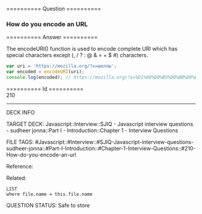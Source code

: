 ========== Question ==========  

### How do you encode an URL  

========== Answer ==========  

The encodeURI() function is used to encode complete URI which has special characters except (, / ? : @ & = + $ #) characters.

```javascript
var uri = 'https://mozilla.org/?x=шеллы';
var encoded = encodeURI(uri);
console.log(encoded); // https://mozilla.org/?x=%D1%88%D0%B5%D0%BB%D0%BB%D1%8B
```

========== Id ==========  
210

---

DECK INFO

TARGET DECK: Javascript::Interview::SJIQ - Javascript interview questions - sudheer jonna::Part I - Introduction::Chapter 1 - Interview Questions

FILE TAGS: #Javascript::#Interview::#SJIQ-Javascript-interview-questions-sudheer-jonna::#Part-I-Introduction::#Chapter-1-Interview-Questions::#210-How-do-you-encode-an-url

Reference:

Related:

```dataview
LIST
where file.name = this.file.name
```

QUESTION STATUS: Safe to store

